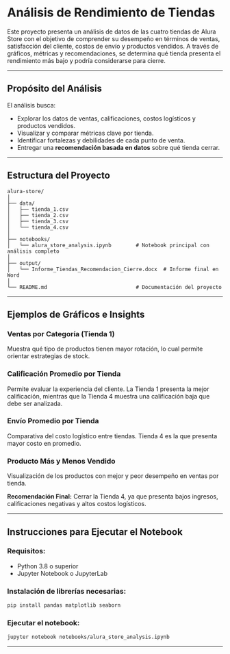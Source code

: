 #  Análisis de Rendimiento de Tiendas

Este proyecto presenta un análisis de datos de las cuatro tiendas de Alura Store con el objetivo de comprender su desempeño en términos de ventas, satisfacción del cliente, costos de envío y productos vendidos. A través de gráficos, métricas y recomendaciones, se determina qué tienda presenta el rendimiento más bajo y podría considerarse para cierre.

---

## Propósito del Análisis

El análisis busca:

- Explorar los datos de ventas, calificaciones, costos logísticos y productos vendidos.
- Visualizar y comparar métricas clave por tienda.
- Identificar fortalezas y debilidades de cada punto de venta.
- Entregar una **recomendación basada en datos** sobre qué tienda cerrar.

---

## Estructura del Proyecto

```
alura-store/
│
├── data/
│   ├── tienda_1.csv
│   ├── tienda_2.csv
│   ├── tienda_3.csv
│   └── tienda_4.csv
│
├── notebooks/
│   └── alura_store_analysis.ipynb        # Notebook principal con análisis completo
│
├── output/
│   └── Informe_Tiendas_Recomendacion_Cierre.docx  # Informe final en Word
│
└── README.md                             # Documentación del proyecto
```

---

##  Ejemplos de Gráficos e Insights

### Ventas por Categoría (Tienda 1)
Muestra qué tipo de productos tienen mayor rotación, lo cual permite orientar estrategias de stock.

### Calificación Promedio por Tienda
Permite evaluar la experiencia del cliente. La Tienda 1 presenta la mejor calificación, mientras que la Tienda 4 muestra una calificación baja que debe ser analizada.

### Envío Promedio por Tienda
Comparativa del costo logístico entre tiendas. Tienda 4 es la que presenta mayor costo en promedio.

### Producto Más y Menos Vendido
Visualización de los productos con mejor y peor desempeño en ventas por tienda.

 **Recomendación Final:** Cerrar la Tienda 4, ya que presenta bajos ingresos, calificaciones negativas y altos costos logísticos.

---

##  Instrucciones para Ejecutar el Notebook

### Requisitos:
- Python 3.8 o superior
- Jupyter Notebook o JupyterLab

### Instalación de librerías necesarias:
```bash
pip install pandas matplotlib seaborn
```

### Ejecutar el notebook:
```bash
jupyter notebook notebooks/alura_store_analysis.ipynb
```

---

